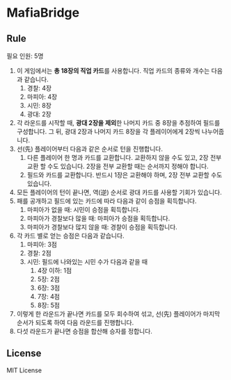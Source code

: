 # MafiaBridge

## Rule

필요 인원: 5명

1. 이 게임에서는 **총 18장의 직업 카드**를 사용합니다. 직업 카드의 종류와 개수는 다음과 같습니다.
   1. 경찰: 4장
   2. 마피아: 4장
   3. 시민: 8장
   4. 광대: 2장
2. 각 라운드를 시작할 때, **광대 2장을 제외**한 나머지 카드 중 8장을 추점하여 필드를 구성합니다. 그 뒤, 광대 2장과 나머지 카드 8장을 각 플레이어에게 2장씩 나누어줍니다.
3. 선(先) 플레이어부터 다음과 같은 순서로 턴을 진행합니다.
   1. 다른 플레이어 한 명과 카드를 교환합니다. 교환하지 않을 수도 있고, 2장 전부 교환 할 수도 있습니다. 2장을 전부 교환할 때는 순서까지 정해야 합니다.
   2. 필드와 카드를 교환합니다. 반드시 1장은 교환해야 하며, 2장 전부 교환할 수도 있습니다.
4. 모든 플레이어의 턴이 끝나면, 역(逆) 순서로 광대 카드를 사용할 기회가 있습니다.
5. 패를 공개하고 필드에 있는 카드에 따라 다음과 같이 승점을 획득합니다.
   1. 마피아가 없을 때: 시민이 승점을 획득합니다.
   2. 마피아가 경찰보다 많을 때: 마피아가 승점을 획득합니다.
   3. 마피아가 경찰보다 많지 않을 때: 경찰이 승점을 획득합니다.
6. 각 카드 별로 얻는 승점은 다음과 같습니다.
   1. 마피아: 3점
   2. 경찰: 2점
   3. 시민: 필드에 나와있는 시민 수가 다음과 같을 때
      1. 4장 이하: 1점
      2. 5장: 2점
      3. 6장: 3점
      4. 7장: 4점
      5. 8장: 5점
7. 이렇게 한 라운드가 끝나면 카드를 모두 회수하여 섞고, 선(先) 플레이어가 마지막 순서가 되도록 하여 다음 라운드를 진행합니다.
8. 다섯 라운드가 끝나면 승점을 합산해 승자를 정합니다.

## License

MIT License
